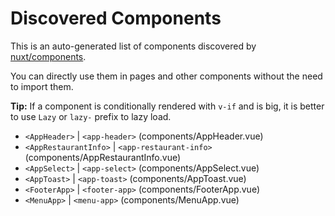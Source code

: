 # Discovered Components

This is an auto-generated list of components discovered by [nuxt/components](https://github.com/nuxt/components).

You can directly use them in pages and other components without the need to import them.

**Tip:** If a component is conditionally rendered with `v-if` and is big, it is better to use `Lazy` or `lazy-` prefix to lazy load.

- `<AppHeader>` | `<app-header>` (components/AppHeader.vue)
- `<AppRestaurantInfo>` | `<app-restaurant-info>` (components/AppRestaurantInfo.vue)
- `<AppSelect>` | `<app-select>` (components/AppSelect.vue)
- `<AppToast>` | `<app-toast>` (components/AppToast.vue)
- `<FooterApp>` | `<footer-app>` (components/FooterApp.vue)
- `<MenuApp>` | `<menu-app>` (components/MenuApp.vue)
